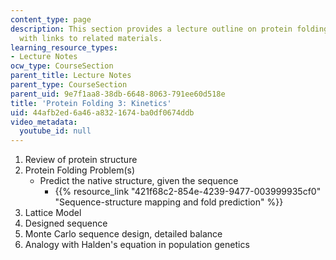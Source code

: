 ```yaml
---
content_type: page
description: This section provides a lecture outline on protein folding and kinetics
  with links to related materials.
learning_resource_types:
- Lecture Notes
ocw_type: CourseSection
parent_title: Lecture Notes
parent_type: CourseSection
parent_uid: 9e7f1aa8-38db-6648-8063-791ee60d518e
title: 'Protein Folding 3: Kinetics'
uid: 44afb2ed-6a46-a832-1674-ba0df0674ddb
video_metadata:
  youtube_id: null
---
```


1.  Review of protein structure
2.  Protein Folding Problem(s)
    *   Predict the native structure, given the sequence
        *   {{% resource_link "421f68c2-854e-4239-9477-003999935cf0" "Sequence-structure mapping and fold prediction" %}}
3.  Lattice Model
4.  Designed sequence
5.  Monte Carlo sequence design, detailed balance
6.  Analogy with Halden's equation in population genetics